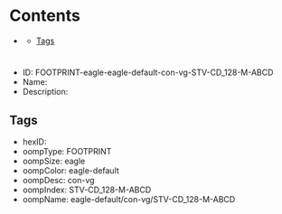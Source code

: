 



Contents
========

* [](#)
	* [Tags](#tags)

# 

- ID: FOOTPRINT-eagle-eagle-default-con-vg-STV-CD_128-M-ABCD
- Name: 
- Description: 

## Tags

- hexID: 
- oompType: FOOTPRINT
- oompSize: eagle
- oompColor: eagle-default
- oompDesc: con-vg
- oompIndex: STV-CD_128-M-ABCD
- oompName: eagle-default/con-vg/STV-CD_128-M-ABCD
